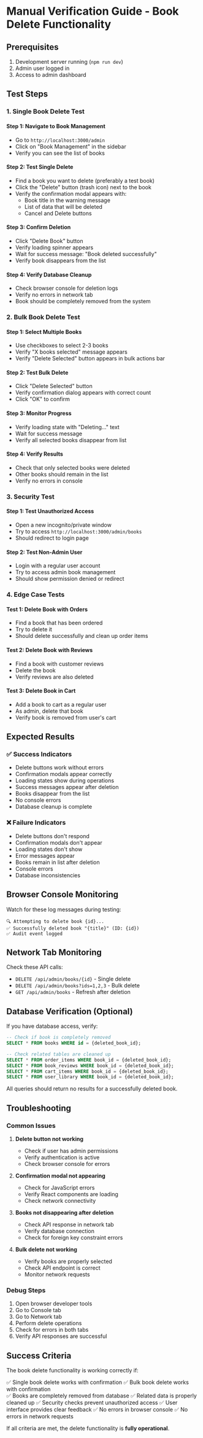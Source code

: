 # Manual Verification Guide - Book Delete Functionality

## Prerequisites
1. Development server running (`npm run dev`)
2. Admin user logged in
3. Access to admin dashboard

## Test Steps

### 1. Single Book Delete Test

#### Step 1: Navigate to Book Management
- Go to `http://localhost:3000/admin`
- Click on "Book Management" in the sidebar
- Verify you can see the list of books

#### Step 2: Test Single Delete
- Find a book you want to delete (preferably a test book)
- Click the "Delete" button (trash icon) next to the book
- Verify the confirmation modal appears with:
  - Book title in the warning message
  - List of data that will be deleted
  - Cancel and Delete buttons

#### Step 3: Confirm Deletion
- Click "Delete Book" button
- Verify loading spinner appears
- Wait for success message: "Book deleted successfully"
- Verify book disappears from the list

#### Step 4: Verify Database Cleanup
- Check browser console for deletion logs
- Verify no errors in network tab
- Book should be completely removed from the system

### 2. Bulk Book Delete Test

#### Step 1: Select Multiple Books
- Use checkboxes to select 2-3 books
- Verify "X books selected" message appears
- Verify "Delete Selected" button appears in bulk actions bar

#### Step 2: Test Bulk Delete
- Click "Delete Selected" button
- Verify confirmation dialog appears with correct count
- Click "OK" to confirm

#### Step 3: Monitor Progress
- Verify loading state with "Deleting..." text
- Wait for success message
- Verify all selected books disappear from list

#### Step 4: Verify Results
- Check that only selected books were deleted
- Other books should remain in the list
- Verify no errors in console

### 3. Security Test

#### Step 1: Test Unauthorized Access
- Open a new incognito/private window
- Try to access `http://localhost:3000/admin/books`
- Should redirect to login page

#### Step 2: Test Non-Admin User
- Login with a regular user account
- Try to access admin book management
- Should show permission denied or redirect

### 4. Edge Case Tests

#### Test 1: Delete Book with Orders
- Find a book that has been ordered
- Try to delete it
- Should delete successfully and clean up order items

#### Test 2: Delete Book with Reviews
- Find a book with customer reviews
- Delete the book
- Verify reviews are also deleted

#### Test 3: Delete Book in Cart
- Add a book to cart as a regular user
- As admin, delete that book
- Verify book is removed from user's cart

## Expected Results

### ✅ Success Indicators
- Delete buttons work without errors
- Confirmation modals appear correctly
- Loading states show during operations
- Success messages appear after deletion
- Books disappear from the list
- No console errors
- Database cleanup is complete

### ❌ Failure Indicators
- Delete buttons don't respond
- Confirmation modals don't appear
- Loading states don't show
- Error messages appear
- Books remain in list after deletion
- Console errors
- Database inconsistencies

## Browser Console Monitoring

Watch for these log messages during testing:

```
🔍 Attempting to delete book {id}...
✅ Successfully deleted book "{title}" (ID: {id})
✅ Audit event logged
```

## Network Tab Monitoring

Check these API calls:
- `DELETE /api/admin/books/{id}` - Single delete
- `DELETE /api/admin/books?ids=1,2,3` - Bulk delete
- `GET /api/admin/books` - Refresh after deletion

## Database Verification (Optional)

If you have database access, verify:
```sql
-- Check if book is completely removed
SELECT * FROM books WHERE id = {deleted_book_id};

-- Check related tables are cleaned up
SELECT * FROM order_items WHERE book_id = {deleted_book_id};
SELECT * FROM book_reviews WHERE book_id = {deleted_book_id};
SELECT * FROM cart_items WHERE book_id = {deleted_book_id};
SELECT * FROM user_library WHERE book_id = {deleted_book_id};
```

All queries should return no results for a successfully deleted book.

## Troubleshooting

### Common Issues

1. **Delete button not working**
   - Check if user has admin permissions
   - Verify authentication is active
   - Check browser console for errors

2. **Confirmation modal not appearing**
   - Check for JavaScript errors
   - Verify React components are loading
   - Check network connectivity

3. **Books not disappearing after deletion**
   - Check API response in network tab
   - Verify database connection
   - Check for foreign key constraint errors

4. **Bulk delete not working**
   - Verify books are properly selected
   - Check API endpoint is correct
   - Monitor network requests

### Debug Steps

1. Open browser developer tools
2. Go to Console tab
3. Go to Network tab
4. Perform delete operations
5. Check for errors in both tabs
6. Verify API responses are successful

## Success Criteria

The book delete functionality is working correctly if:

✅ Single book delete works with confirmation
✅ Bulk book delete works with confirmation  
✅ Books are completely removed from database
✅ Related data is properly cleaned up
✅ Security checks prevent unauthorized access
✅ User interface provides clear feedback
✅ No errors in browser console
✅ No errors in network requests

If all criteria are met, the delete functionality is **fully operational**. 